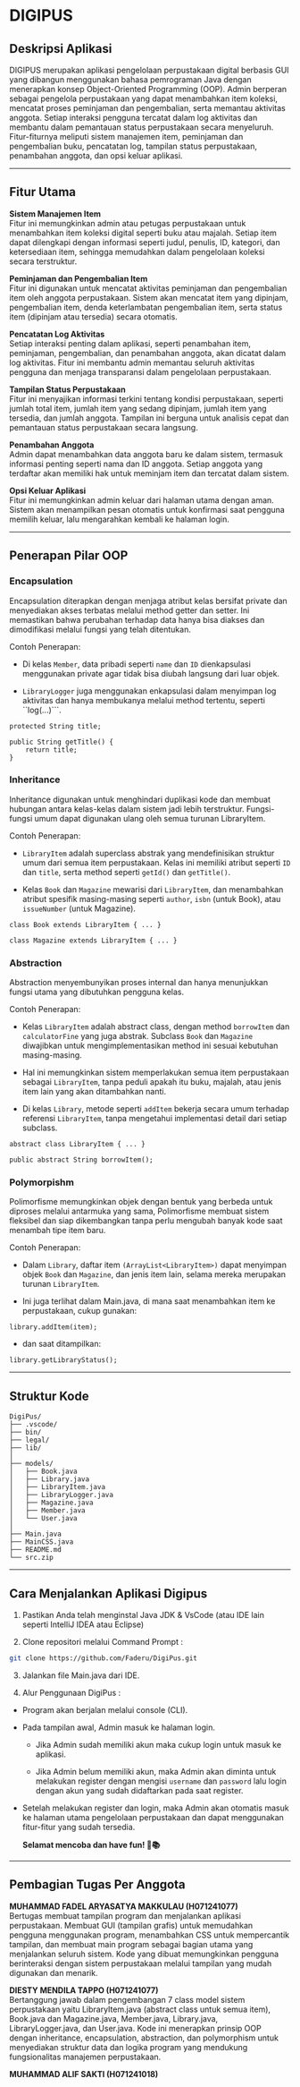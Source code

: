 # DIGIPUS

## Deskripsi Aplikasi

DIGIPUS merupakan aplikasi pengelolaan perpustakaan digital berbasis GUI yang dibangun menggunakan bahasa pemrograman Java dengan menerapkan konsep Object-Oriented Programming (OOP). Admin berperan sebagai pengelola perpustakaan yang dapat menambahkan item koleksi, mencatat proses peminjaman dan pengembalian, serta memantau aktivitas anggota. Setiap interaksi pengguna tercatat dalam log aktivitas dan membantu dalam pemantauan status perpustakaan secara menyeluruh. Fitur-fiturnya meliputi sistem manajemen item, peminjaman dan pengembalian buku, pencatatan log, tampilan status perpustakaan, penambahan anggota, dan opsi keluar aplikasi.

---

## Fitur Utama

**Sistem Manajemen Item**  
Fitur ini memungkinkan admin atau petugas perpustakaan untuk menambahkan item koleksi digital seperti buku atau majalah. Setiap item dapat dilengkapi dengan informasi seperti judul, penulis, ID, kategori, dan ketersediaan item, sehingga memudahkan dalam pengelolaan koleksi secara terstruktur.

**Peminjaman dan Pengembalian Item**  
Fitur ini digunakan untuk mencatat aktivitas peminjaman dan pengembalian item oleh anggota perpustakaan. Sistem akan mencatat item yang dipinjam, pengembalian item, denda keterlambatan pengembalian item, serta status item (dipinjam atau tersedia) secara otomatis.

**Pencatatan Log Aktivitas**  
Setiap interaksi penting dalam aplikasi, seperti penambahan item, peminjaman, pengembalian, dan penambahan anggota, akan dicatat dalam log aktivitas. Fitur ini membantu admin memantau seluruh aktivitas pengguna dan menjaga transparansi dalam pengelolaan perpustakaan.

**Tampilan Status Perpustakaan**  
Fitur ini menyajikan informasi terkini tentang kondisi perpustakaan, seperti jumlah total item, jumlah item yang sedang dipinjam, jumlah item yang tersedia, dan jumlah anggota. Tampilan ini berguna untuk analisis cepat dan pemantauan status perpustakaan secara langsung.

**Penambahan Anggota**  
Admin dapat menambahkan data anggota baru ke dalam sistem, termasuk informasi penting seperti nama dan ID anggota. Setiap anggota yang terdaftar akan memiliki hak untuk meminjam item dan tercatat dalam sistem.

**Opsi Keluar Aplikasi**  
Fitur ini memungkinkan admin keluar dari halaman utama dengan aman. Sistem akan menampilkan pesan otomatis untuk konfirmasi saat pengguna memilih keluar, lalu mengarahkan kembali ke halaman login.

---

## Penerapan Pilar OOP

### **Encapsulation**

Encapsulation diterapkan dengan menjaga atribut kelas bersifat private dan menyediakan akses terbatas melalui method getter dan setter. Ini memastikan bahwa perubahan terhadap data hanya bisa diakses dan dimodifikasi melalui fungsi yang telah ditentukan.

Contoh Penerapan:

- Di kelas `Member`, data pribadi seperti `name` dan `ID` dienkapsulasi menggunakan private agar tidak bisa diubah langsung dari luar objek.

- `LibraryLogger` juga menggunakan enkapsulasi dalam menyimpan log aktivitas dan hanya membukanya melalui method tertentu, seperti ``log(...)```.

```
protected String title;
```

```
public String getTitle() {
    return title;
}
```

### **Inheritance**

Inheritance digunakan untuk menghindari duplikasi kode dan membuat hubungan antara kelas-kelas dalam sistem jadi lebih terstruktur. Fungsi-fungsi umum dapat digunakan ulang oleh semua turunan LibraryItem.

Contoh Penerapan:

- `LibraryItem` adalah superclass abstrak yang mendefinisikan struktur umum dari semua item perpustakaan. Kelas ini memiliki atribut seperti `ID` dan `title`, serta method seperti `getId()` dan `getTitle()`.

- Kelas `Book` dan `Magazine` mewarisi dari `LibraryItem`, dan menambahkan atribut spesifik masing-masing seperti `author`, `isbn` (untuk Book), atau `issueNumber` (untuk Magazine).

```
class Book extends LibraryItem { ... }
```

```
class Magazine extends LibraryItem { ... }
```

### **Abstraction**

Abstraction menyembunyikan proses internal dan hanya menunjukkan fungsi utama yang dibutuhkan pengguna kelas.

Contoh Penerapan:

- Kelas `LibraryItem` adalah abstract class, dengan method `borrowItem` dan `calculatorFine` yang juga abstrak. Subclass `Book` dan `Magazine` diwajibkan untuk mengimplementasikan method ini sesuai kebutuhan masing-masing.

- Hal ini memungkinkan sistem memperlakukan semua item perpustakaan sebagai `LibraryItem`, tanpa peduli apakah itu buku, majalah, atau jenis item lain yang akan ditambahkan nanti.

- Di kelas `Library`, metode seperti `addItem` bekerja secara umum terhadap referensi `LibraryItem`, tanpa mengetahui implementasi detail dari setiap subclass.

```
abstract class LibraryItem { ... }
```

```
public abstract String borrowItem();
```

### **Polymorpishm**

Polimorfisme memungkinkan objek dengan bentuk yang berbeda untuk diproses melalui antarmuka yang sama, Polimorfisme membuat sistem fleksibel dan siap dikembangkan tanpa perlu mengubah banyak kode saat menambah tipe item baru.

Contoh Penerapan:

- Dalam `Library`, daftar item `(ArrayList<LibraryItem>)` dapat menyimpan objek `Book` dan `Magazine`, dan jenis item lain, selama mereka merupakan turunan `LibraryItem`.

- Ini juga terlihat dalam Main.java, di mana saat menambahkan item ke perpustakaan, cukup gunakan:

```
library.addItem(item);
```

- dan saat ditampilkan:

```
library.getLibraryStatus();
```

---

## Struktur Kode

```
DigiPus/
├── .vscode/
├── bin/
├── legal/
├── lib/
│
├── models/
│   ├── Book.java
│   ├── Library.java
│   ├── LibraryItem.java
│   ├── LibraryLogger.java
│   ├── Magazine.java
│   ├── Member.java
│   └── User.java
│
├── Main.java
├── MainCSS.java
├── README.md
└── src.zip
```

---

## Cara Menjalankan Aplikasi Digipus

1. Pastikan Anda telah menginstal Java JDK & VsCode (atau IDE lain seperti IntelliJ IDEA atau Eclipse)

2. Clone repositori melalui Command Prompt :

```bash
git clone https://github.com/Faderu/DigiPus.git
```

3. Jalankan file Main.java dari IDE.

4. Alur Penggunaan DigiPus :

- Program akan berjalan melalui console (CLI).

- Pada tampilan awal, Admin masuk ke halaman login.

  - Jika Admin sudah memiliki akun maka cukup login untuk masuk ke aplikasi.

  - Jika Admin belum memiliki akun, maka Admin akan diminta untuk melakukan register dengan mengisi `username` dan `password` lalu login dengan akun yang sudah didaftarkan pada saat register.

- Setelah melakukan register dan login, maka Admin akan otomatis masuk ke halaman utama pengelolaan perpustakaan dan dapat menggunakan fitur-fitur yang sudah tersedia.

  **Selamat mencoba dan have fun! 🚀📚**

---

## Pembagian Tugas Per Anggota

**MUHAMMAD FADEL ARYASATYA MAKKULAU (H071241077)**  
Bertugas membuat tampilan program dan menjalankan aplikasi perpustakaan. Membuat GUI (tampilan grafis) untuk memudahkan pengguna menggunakan program, menambahkan CSS untuk mempercantik tampilan, dan membuat main program sebagai bagian utama yang menjalankan seluruh sistem. Kode yang dibuat memungkinkan pengguna berinteraksi dengan sistem perpustakaan melalui tampilan yang mudah digunakan dan menarik.

**DIESTY MENDILA TAPPO (H071241077)**  
Bertanggung jawab dalam pengembangan 7 class model sistem perpustakaan yaitu LibraryItem.java (abstract class untuk semua item), Book.java dan Magazine.java, Member.java, Library.java, LibraryLogger.java, dan User.java. Kode ini menerapkan prinsip OOP dengan inheritance, encapsulation, abstraction, dan polymorphism untuk menyediakan struktur data dan logika program yang mendukung fungsionalitas manajemen perpustakaan.

**MUHAMMAD ALIF SAKTI (H071241018)**
